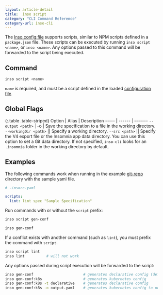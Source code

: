 ```yaml
---
layout: article-detail
title:  inso script
category: "CLI Command Reference"
category-url: inso-cli
---
```


The [Inso config file](/inso-cli/configuration/) supports scripts, similar to NPM scripts defined in a `package.json` file. These scripts can be executed by running `inso script <name>`, or `inso <name>`. Any options passed to this command will be forwarded to the script being executed.

## Command

```bash
inso script <name>
```

`name` is required, and must be a script defined in the loaded [configuration file](/inso-cli/configuration).

## Global Flags

{:.table .table-striped}
Option  | Alias | Description
----- | ------ | -------
`--output <path>` | -o | Save the specification to a file in the working directory.
`--workingDir <path>` || Specify a working directory.
`--src <path>` || Specify the V4 export file or the Insomnia app data directory. You can use this option to set a Git data directory. If not specified, `inso-cli` looks for an `.insomnia` folder in the working directory by default.

## Examples

The following commands work when running in the example [git-repo](https://github.com/Kong/insomnia/tree/develop/packages/insomnia-inso/src/db/fixtures/git-repo) directory with the sample yaml file.

```yaml
# .insorc.yaml

scripts:
  lint: lint spec "Sample Specification"
```

Run commands with or without the `script` prefix:

```bash
inso script gen-conf
```

```bash
inso gen-conf
```

If a conflict exists with another command (such as `lint`), you must prefix the command with `script`.

```bash
inso script lint
inso lint          # will not work
```

Any options passed during script execution will be forwarded to the script:

```bash
inso gen-conf                       # generates declarative config (default)
inso gen-conf:k8s                   # generates kubernetes config
inso gen-conf:k8s -t declarative    # generates declarative config
inso gen-conf:k8s -o output.yaml    # generates kubernetes config to output.yaml
```
